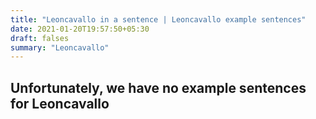 ```yaml
---
title: "Leoncavallo in a sentence | Leoncavallo example sentences"
date: 2021-01-20T19:57:50+05:30
draft: falses
summary: "Leoncavallo"
---
```

## Unfortunately, we have no example sentences for Leoncavallo                 
